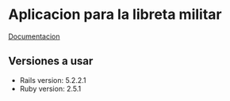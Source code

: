 # Aplicacion para la libreta militar
[Documentacion](https://jspaeza.github.io/Ingesoft-2/)

## Versiones a usar

* Rails version: 5.2.2.1
* Ruby version: 2.5.1
